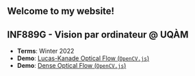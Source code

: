 ## Welcome to my website!

## INF889G - Vision par ordinateur @ UQÀM
* **Terms**: Winter 2022
* **Demo**: [Lucas-Kanade Optical Flow (`OpenCV.js`)](demos/opticalFlowLK.html)
* **Demo**: [Dense Optical Flow (`OpenCV.js`)](demos/opticalFlowDense.html)

